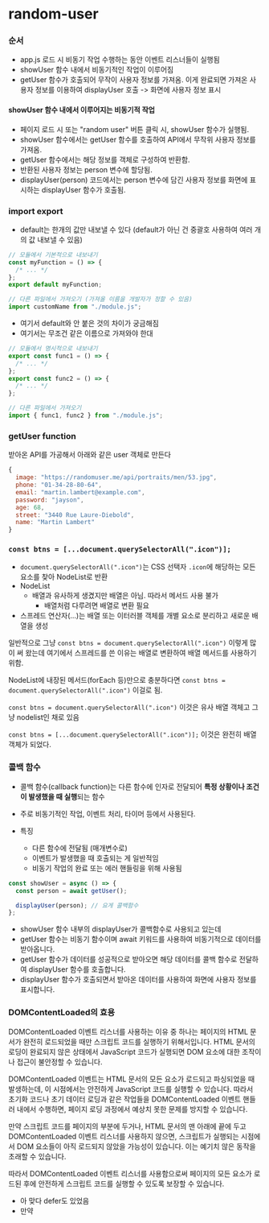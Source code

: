 # random-user

### 순서

- app.js 로드 시 비동기 작업 수행하는 동안 이벤트 리스너들이 실행됨
- showUser 함수 내에서 비동기적인 작업이 이루어짐
- getUser 함수가 호출되어 무작이 사용자 정보를 가져옴. 이게 완료되면 가져온 사용자 정보를 이용하여 displayUser 호출 -> 화면에 사용자 정보 표시

#### showUser 함수 내에서 이루어지는 비동기적 작업

- 페이지 로드 시 또는 "random user" 버튼 클릭 시, showUser 함수가 실행됨.
- showUser 함수에서는 getUser 함수를 호출하여 API에서 무작위 사용자 정보를 가져옴.
- getUser 함수에서는 해당 정보를 객체로 구성하여 반환함.
- 반환된 사용자 정보는 person 변수에 할당됨.
- displayUser(person) 코드에서는 person 변수에 담긴 사용자 정보를 화면에 표시하는 displayUser 함수가 호출됨.

### import export

- default는 한개의 값만 내보낼 수 있다 (default가 아닌 건 중괄호 사용하여 여러 개의 값 내보낼 수 있음)

```js
// 모듈에서 기본적으로 내보내기
const myFunction = () => {
  /* ... */
};
export default myFunction;
```

```js
// 다른 파일에서 가져오기 (가져올 이름을 개발자가 정할 수 있음)
import customName from "./module.js";
```

- 여기서 default와 안 붙은 것의 차이가 궁금해짐
- 여기서는 무조건 같은 이름으로 가져와야 한대

```js
// 모듈에서 명시적으로 내보내기
export const func1 = () => {
  /* ... */
};
export const func2 = () => {
  /* ... */
};
```

```js
// 다른 파일에서 가져오기
import { func1, func2 } from "./module.js";
```

### getUser function

받아온 API를 가공해서 아래와 같은 user 객체로 만든다

```js
{
  image: "https://randomuser.me/api/portraits/men/53.jpg",
  phone: "01-34-28-80-64",
  email: "martin.lambert@example.com",
  password: "jayson",
  age: 68,
  street: "3440 Rue Laure-Diebold",
  name: "Martin Lambert"
}

```

### `const btns = [...document.querySelectorAll(".icon")];`

- `document.querySelectorAll(".icon")`는 CSS 선택자 `.icon`에 해당하는 모든 요소를 찾아 NodeList로 반환
- NodeList
  - 배열과 유사하게 생겼지만 배열은 아님. 따라서 메서드 사용 불가
    - 배열처럼 다루려면 배열로 변환 필요
- 스프레드 연산자(...)는 배열 또는 이터러블 객체를 개별 요소로 분리하고 새로운 배열을 생성

일반적으로 그냥 `const btns = document.querySelectorAll(".icon")` 이렇게 많이 써 왔는데 여기에서 스프레드를 쓴 이유는 배열로 변환하여 배열 메서드를 사용하기 위함.

NodeList에 내장된 메서드(forEach 등)만으로 충분하다면 `const btns = document.querySelectorAll(".icon")` 이걸로 됨.

`const btns = document.querySelectorAll(".icon")` 이것은 유사 배열 객체고 그냥 nodelist인 채로 있음

`const btns = [...document.querySelectorAll(".icon")];` 이것은 완전히 배열 객체가 되었다.

### 콜백 함수

- 콜백 함수(callback function)는 다른 함수에 인자로 전달되어 **특정 상황이나 조건이 발생했을 때 실행**되는 함수
- 주로 비동기적인 작업, 이벤트 처리, 타이머 등에서 사용된다.

- 특징
  - 다른 함수에 전달됨 (매개변수로)
  - 이벤트가 발생했을 때 호출되는 게 일반적임
  - 비동기 작업의 완료 또는 에러 핸들링을 위해 사용됨

```js
const showUser = async () => {
  const person = await getUser();

  displayUser(person); // 요게 콜백함수
};
```

- showUser 함수 내부의 displayUser가 콜백함수로 사용되고 있는데
- getUser 함수는 비동기 함수이며 await 키워드를 사용하여 비동기적으로 데이터를 받아옵니다.
- getUser 함수가 데이터를 성공적으로 받아오면 해당 데이터를 콜백 함수로 전달하여 displayUser 함수를 호출합니다.
- displayUser 함수가 호출되면서 받아온 데이터를 사용하여 화면에 사용자 정보를 표시합니다.

### DOMContentLoaded의 효용

DOMContentLoaded 이벤트 리스너를 사용하는 이유 중 하나는 페이지의 HTML 문서가 완전히 로드되었을 때만 스크립트 코드를 실행하기 위해서입니다. HTML 문서의 로딩이 완료되지 않은 상태에서 JavaScript 코드가 실행되면 DOM 요소에 대한 조작이나 접근이 불안정할 수 있습니다.

DOMContentLoaded 이벤트는 HTML 문서의 모든 요소가 로드되고 파싱되었을 때 발생하는데, 이 시점에서는 안전하게 JavaScript 코드를 실행할 수 있습니다. 따라서 초기화 코드나 초기 데이터 로딩과 같은 작업들을 DOMContentLoaded 이벤트 핸들러 내에서 수행하면, 페이지 로딩 과정에서 예상치 못한 문제를 방지할 수 있습니다.

만약 스크립트 코드를 페이지의 <head> 부분에 두거나, HTML 문서의 맨 아래에 <body> 끝에 두고 DOMContentLoaded 이벤트 리스너를 사용하지 않으면, 스크립트가 실행되는 시점에서 DOM 요소들이 아직 로드되지 않았을 가능성이 있습니다. 이는 예기치 않은 동작을 초래할 수 있습니다.

따라서 DOMContentLoaded 이벤트 리스너를 사용함으로써 페이지의 모든 요소가 로드된 후에 안전하게 스크립트 코드를 실행할 수 있도록 보장할 수 있습니다.

- 아 맞다 defer도 있었음
- 만약 <script> 태그에 defer 속성이 추가되어 있다면, 해당 스크립트는 HTML 문서 파싱이 완료된 후에 순서를 유지한 채로 실행됩니다.

### 파일 분리의 효용

JavaScript 코드를 여러 파일로 나누는 것은 코드를 모듈화하고 유지보수성을 높이기 위한 일반적인 개발 관행입니다. 코드를 각각의 파일로 분리하는 이점은 다음과 같습니다:

모듈화 (Modularity): 각 파일은 특정 기능 또는 역할을 담당하므로 코드를 논리적인 단위로 분리할 수 있습니다. 이는 코드의 가독성을 높이고, 각 모듈을 독립적으로 개발하고 테스트할 수 있도록 돕습니다.

재사용성 (Reusability): 모듈로 분리된 코드는 다른 프로젝트나 다른 부분에서 쉽게 재사용될 수 있습니다. 필요한 기능이나 모듈을 적절히 가져와서 사용할 수 있습니다.

유지보수성 (Maintainability): 코드가 모듈 단위로 분리되면, 특정 모듈의 수정이나 업데이트가 다른 부분에 영향을 미치지 않도록 하는 것이 더 쉬워집니다. 또한, 수정이나 버그 수정이 필요한 경우 해당 모듈만 수정하면 됩니다.

가독성 (Readability): 각 파일이 특정 기능이나 역할을 수행하므로, 코드의 구조가 명확해지고 가독성이 향상됩니다. 특정 기능을 찾거나 이해하기 쉬워집니다.

코드 관리 (Code Organization): 큰 프로젝트의 경우 파일 단위로 코드를 나누면 전체적인 프로젝트의 구조를 쉽게 파악할 수 있습니다.

### 화살표 함수 익히기

```js
// 화살표 함수
items.forEach((btn) => btn.classList.remove("active"));
```

```js
// 일반 함수
items.forEach(function (item) {
  item.classList.remove("active");
});
```

즉 따로 떼놓고 보면

```js
(btn) => btn.classList.remove("active");
```

```js
function (item) {
  item.classList.remove("active");
}
```

async 부분

```js
// 기존의 화살표 함수
const getUser = async () => {
  // 함수 내용
};

// 일반 함수로 변경
async function getUser() {
  // 함수 내용
}
```

화살표랑 일반 함수의 분기점은 역시 this다!

일반적으로 간결한 작업은 화살표, 복잡한 동작이 필요하면 일반 함수
